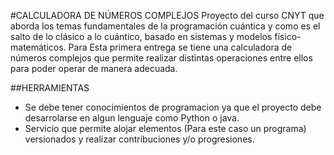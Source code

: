 #CALCULADORA DE NÚMEROS COMPLEJOS
Proyecto del curso CNYT que aborda los temas fundamentales de la programación cuántica y como es el salto de lo clásico a lo cuántico, basado en sistemas y modelos físico-matemáticos.
Para Esta primera entrega se tiene una calculadora de números complejos que permite realizar distintas operaciones entre ellos para poder operar de manera adecuada.

##HERRAMIENTAS
- Se debe tener conocimientos de programacion ya que el proyecto debe desarrolarse en algun lenguaje como Python o java.
- Servicio que permite alojar elementos (Para este caso un programa) versionados y realizar contribuciones y/o progresiones.
